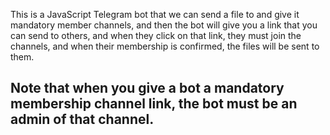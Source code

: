 This is a JavaScript Telegram bot that we can send a file to and give it mandatory member channels, and then the bot will give you a link that you can send to others, and when they click on that link, they must join the channels, and when their membership is confirmed, the files will be sent to them.


<h2>Note that when you give a bot a mandatory membership channel link, the bot must be an admin of that channel.</h2>
